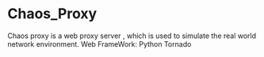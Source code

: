 # Chaos_Proxy
Chaos proxy is a web proxy server , which is used to simulate the real world network environment.    Web FrameWork: Python Tornado
